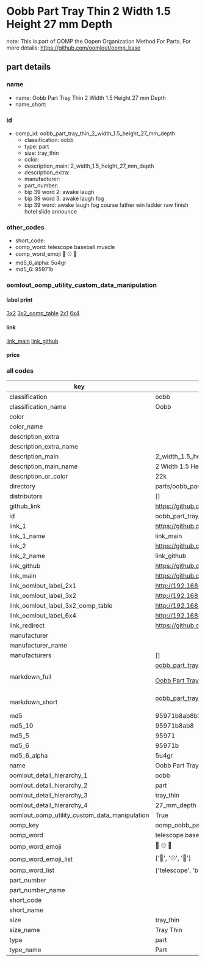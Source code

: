 # Oobb Part Tray Thin 2 Width 1.5 Height 27 mm Depth  

note: This is part of OOMP the Oopen Organization Method For Parts. For more details: https://github.com/oomlout/oomp_base

##  part details
  







### name
* name: Oobb Part Tray Thin 2 Width 1.5 Height 27 mm Depth
* name_short: 
### id
* oomp_id: oobb_part_tray_thin_2_width_1.5_height_27_mm_depth
  * classification: oobb
  * type: part
  * size: tray_thin
  * color: 
  * description_main: 2_width_1.5_height_27_mm_depth
  * description_extra: 
  * manufacturer: 
  * part_number: 
  * bip 39 word 2: awake laugh
  * bip 39 word 3: awake laugh fog
  * bip 39 word: awake laugh fog course father win ladder raw finish hotel slide announce

### other_codes
* short_code: 
* oomp_word: telescope baseball muscle
* oomp_word_emoji :telescope: :baseball: :muscle:
* md5_6_alpha: 5u4gr
* md5_6: 95971b






### oomlout_oomp_utility_custom_data_manipulation
#### label print
[3x2](http://192.168.1.245:1112/?label=oomp%205u4gr)
[3x2_oomp_table](http://192.168.1.108:1112/?label=oomp%205u4gr)
[2x1](http://192.168.1.242:1112/?label=oomp%205u4gr)
[6x4](http://192.168.1.55:1112/?label=oomp%205u4gr)    

#### link

[link_main](https://github.com/oomlout/oomlout_oomp_version_1_messy/tree/main/parts/oobb_part_tray_thin_2_width_1.5_height_27_mm_depth) [link_github](https://github.com/oomlout/oomlout_oomp_version_1_messy/tree/main/parts/oobb_part_tray_thin_2_width_1.5_height_27_mm_depth)                             

#### price







### all codes 
| key | value |  
| --- | --- |  
| classification | oobb |  
| classification_name | Oobb |  
| color |  |  
| color_name |  |  
| description_extra |  |  
| description_extra_name |  |  
| description_main | 2_width_1.5_height_27_mm_depth |  
| description_main_name | 2 Width 1.5 Height 27 mm Depth |  
| description_or_color | 22k |  
| directory | parts/oobb_part_tray_thin_2_width_1.5_height_27_mm_depth |  
| distributors | [] |  
| github_link | https://github.com/oomlout/oomlout_oomp_part_src/tree/main/parts/oobb_part_tray_thin_2_width_1.5_height_27_mm_depth |  
| id | oobb_part_tray_thin_2_width_1.5_height_27_mm_depth |  
| link_1 | https://github.com/oomlout/oomlout_oomp_version_1_messy/tree/main/parts/oobb_part_tray_thin_2_width_1.5_height_27_mm_depth |  
| link_1_name | link_main |  
| link_2 | https://github.com/oomlout/oomlout_oomp_version_1_messy/tree/main/parts/oobb_part_tray_thin_2_width_1.5_height_27_mm_depth |  
| link_2_name | link_github |  
| link_github | https://github.com/oomlout/oomlout_oomp_version_1_messy/tree/main/parts/oobb_part_tray_thin_2_width_1.5_height_27_mm_depth |  
| link_main | https://github.com/oomlout/oomlout_oomp_version_1_messy/tree/main/parts/oobb_part_tray_thin_2_width_1.5_height_27_mm_depth |  
| link_oomlout_label_2x1 | http://192.168.1.242:1112/?label=oomp%205u4gr |  
| link_oomlout_label_3x2 | http://192.168.1.245:1112/?label=oomp%205u4gr |  
| link_oomlout_label_3x2_oomp_table | http://192.168.1.108:1112/?label=oomp%205u4gr |  
| link_oomlout_label_6x4 | http://192.168.1.55:1112/?label=oomp%205u4gr |  
| link_redirect | https://github.com/oomlout/oomlout_oomp_version_1_messy/tree/main/parts/oobb_part_tray_thin_2_width_1.5_height_27_mm_depth |  
| manufacturer |  |  
| manufacturer_name |  |  
| manufacturers | [] |  
| markdown_full | [oobb_part_tray_thin_2_width_1.5_height_27_mm_depth](none)<br>[](none)<br>[Oobb Part Tray Thin 2 Width 1.5 Height 27 Mm Depth](none)<br><br> |  
| markdown_short | [oobb_part_tray_thin_2_width_1.5_height_27_mm_depth](none)<br><br> |  
| md5 | 95971b8ab8b28f8fed29d314b49f6081 |  
| md5_10 | 95971b8ab8 |  
| md5_5 | 95971 |  
| md5_6 | 95971b |  
| md5_6_alpha | 5u4gr |  
| name | Oobb Part Tray Thin 2 Width 1.5 Height 27 mm Depth |  
| oomlout_detail_hierarchy_1 | oobb |  
| oomlout_detail_hierarchy_2 | part |  
| oomlout_detail_hierarchy_3 | tray_thin |  
| oomlout_detail_hierarchy_4 | 27_mm_depth |  
| oomlout_oomp_utility_custom_data_manipulation | True |  
| oomp_key | oomp_oobb_part_tray_thin_2_width_1.5_height_27_mm_depth |  
| oomp_word | telescope baseball muscle |  
| oomp_word_emoji | :telescope: :baseball: :muscle: |  
| oomp_word_emoji_list | [':telescope:', ':baseball:', ':muscle:'] |  
| oomp_word_list | ['telescope', 'baseball', 'muscle'] |  
| part_number |  |  
| part_number_name |  |  
| short_code |  |  
| short_name |  |  
| size | tray_thin |  
| size_name | Tray Thin |  
| type | part |  
| type_name | Part |  
